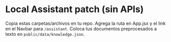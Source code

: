 # Local Assistant patch (sin APIs)
Copia estas carpetas/archivos en tu repo. Agrega la ruta en App.jsx y el link en el Navbar para `/assistant`.
Coloca tus documentos preprocesados a texto en `public/data/knowledge.json`.